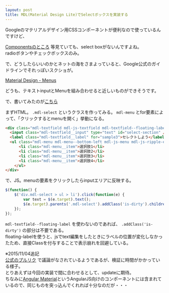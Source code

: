 ```yaml
---
layout: post
title: MDL(Material Design Lite)でSelectボックスを実装する
---
```


Googleのマテリアルデザイン用CSSコンポーネントが便利なので使っているんですけど、

[Componentsのところ](http://www.getmdl.io/components/index.html#toggles-section) 等見ていても、select boxがないんですよね。  
radioボタンやチェックボックスのみ。

で、どうしたらいいのかとネットの海をさまよっていると、Google公式のガイドラインでそれっぽいスクショが。

[Material Design - Menus](https://www.google.com/design/spec/components/menus.html#)

どうも、テキストinputとMenuを組み合わせると近しいものができそうです。

で、書いてみたのが[こちら](http://kentayamamoto.github.io/pages/mdl-select/index.html)

まずHTML。 `.mdl-select` というクラスを作ってみる。 `mdl-menu` とfor要素によって、「クリックするとmenuを開く」挙動になる。

```html
<div class="mdl-textfield mdl-js-textfield mdl-textfield--floating-label mdl-select">
  <input class="mdl-textfield__input" type="text" id="select-section" />
  <label class="mdl-textfield__label" for="sample3">セレクトしよう</label>
  <ul class="mdl-menu mdl-menu--bottom-left mdl-js-menu mdl-js-ripple-effect" for="select-section">
	  <li class="mdl-menu__item">選択肢1</li>
	  <li class="mdl-menu__item">選択肢2</li>
	  <li class="mdl-menu__item">選択肢3</li>
	  <li class="mdl-menu__item">選択肢4</li>
	</ul>
</div>
```

で、JS。menuの要素をクリックしたらinputエリアに反映する。

```javascript
$(function() {
	$('div.mdl-select > ul > li').click(function(e) {
		var text = $(e.target).text();
		$(e.target).parents('.mdl-select').addClass('is-dirty').children('input').val(text);
	});
});
```

 `mdl-textfield--floating-label` を使わないのであれば、 `.addClass('is-dirty')` の部分は不要である。  
floating-labelを使うと、jsでtext編集をしたときにラベルの位置が変化しなかったため、直接Classを付与することで表示崩れを回避している。



※2015/11/04追記  
[公式のプルリク](https://github.com/google/material-design-lite/pull/1391) で議論がなされているようであるが、検証に時間がかかっている様子。  
とりあえずは今回の実装で間に合わせるとして、updateに期待。  
ちなみに[Angular Material](https://material.angularjs.org/latest/demo/select)というAngularJS向けのコンポーネントには含まれているので、同じものを突っ込んでくれれば十分なのだが・・・
